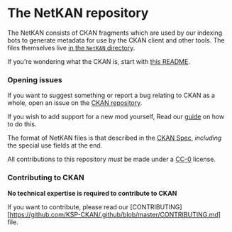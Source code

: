 # The NetKAN repository

The NetKAN consists of CKAN fragments which are used by our indexing bots to generate metadata for use by the CKAN client and other tools.
The files themselves live [in the `NetKAN` directory](https://github.com/KSP-CKAN/NetKAN/tree/master/NetKAN).

If you're wondering what the CKAN is, start with [this README](https://github.com/KSP-CKAN/CKAN/blob/master/README.md).

### Opening issues

If you want to suggest something or report a bug relating to CKAN as a whole,
open an issue on the [CKAN repository](https://github.com/KSP-CKAN/CKAN/issues).

If you wish to add support for a new mod yourself,
Read our [guide](https://github.com/KSP-CKAN/CKAN/wiki/Adding-a-mod-to-the-CKAN) on how to do this.

The format of NetKAN files is that described in the [CKAN Spec](https://github.com/KSP-CKAN/CKAN/blob/master/Spec.md), *including* the special use fields at the end.

All contributions to this repository *must* be made under a [CC-0](https://creativecommons.org/publicdomain/zero/1.0/) license.

### Contributing to CKAN

**No technical expertise is required to contribute to CKAN**

If you want to contribute, please read our [CONTRIBUTING][https://github.com/KSP-CKAN/.github/blob/master/CONTRIBUTING.md] file.
